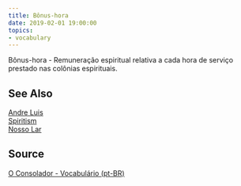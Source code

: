 ```yaml
---
title: Bônus-hora
date: 2019-02-01 19:00:00
topics:
- vocabulary
---
```


Bônus-hora - Remuneração espiritual relativa a cada hora de serviço prestado nas colônias espirituais.

## See Also
[Andre Luis](/bio/andre-luis)  
[Spiritism](/spiritism)  
[Nosso Lar](/books/nosso-lar)  

## Source
[O Consolador - Vocabulário (pt-BR)](http://www.oconsolador.com.br/linkfixo/vocabulario/principal.html)


